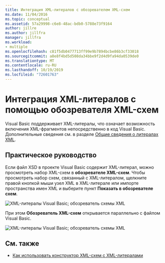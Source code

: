 ```yaml
---
title: Интеграция XML-литералов с обозревателем XML-схем
ms.date: 11/04/2016
ms.topic: conceptual
ms.assetid: 57a29998-c6e8-48ac-bdb0-5788e73f9164
author: jillre
ms.author: jillfra
manager: jillfra
ms.workload:
- multiple
ms.openlocfilehash: c81f5db0477713ff99e9b7894bcbe86b3cf33018
ms.sourcegitcommit: a8e8f4bd5d508da34bbe9f2d4d9fa94da0539de0
ms.translationtype: MT
ms.contentlocale: ru-RU
ms.lasthandoff: 10/19/2019
ms.locfileid: "72601763"
---
```

# <a name="integration-of-xml-literals-with-xml-schema-explorer"></a>Интеграция XML-литералов с помощью обозревателя XML-схем

Visual Basic поддерживает XML-литералы, что означает возможность включения XML-фрагментов непосредственно в код Visual Basic. Дополнительные сведения см. в разделе [Общие сведения о литералах XML](http://go.microsoft.com/fwlink/?LinkId=140325).

## <a name="how-to"></a>Практическое руководство

Если файл XSD в проекте Visual Basic содержит XML-литерал, можно просмотреть набор XML-схем в **обозревателе XML-схем**. Чтобы просмотреть набор схем, связанный с XML-литералом, щелкните правой кнопкой мыши узел XML в XML-литерале или импорте пространства имен XML и выберите пункт **Показать в обозревателе схем**.

![XML-литералы Visual Basic; обозреватель схемы XML](../xml-tools/media/vbxmlliteralswithxmlschemaexplorer1.gif)

При этом **Обозреватель XML-схем** открывается параллельно с файлом Visual Basic.

![XML-литералы Visual Basic; обозреватель схемы XML](../xml-tools/media/vbxmlliteralswithxmlschemaexplorer2.gif)

## <a name="see-also"></a>См. также

- [Как использовать конструктор XML-схем с XML-литералами](../xml-tools/how-to-use-the-xml-schema-designer-with-xml-literals.md)
